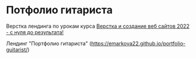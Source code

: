 # Потфолио гитариста

Верстка лендинга по урокам курса [Верстка и создание веб сайтов 2022 - с нуля до результата!](https://www.udemy.com/course/dmitrii-fokeev-web-dev-essential/)

Лендинг "Портфолио гитариста" (https://emarkova22.github.io/portfolio-guitarist/)

